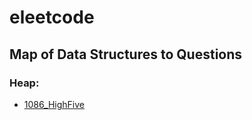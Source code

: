 # eleetcode

## Map of Data Structures to Questions
### Heap: 
- [1086_HighFive](https://github.com/sharan8/eleetcode/tree/master/Solutions/1086_HighFive)
